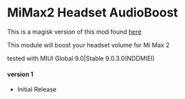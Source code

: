 # MiMax2 Headset AudioBoost

This is a magisk version of this mod found [here](https://forum.xda-developers.com/mi-max-2/themes/headset-audio-boost-t3712647)

This module will boost your headset volume for Mi Max 2

tested with MIUI Global 9.0|Stable 9.0.3.0(NDDMIEI)

#### version 1
* Initial Release
